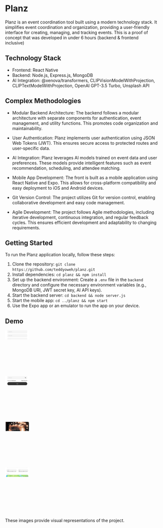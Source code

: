  
 
# Planz

Planz is an event coordination tool built using a modern technology stack. It simplifies event coordination and organization, providing a user-friendly interface for creating, managing, and tracking events. This is a proof of concept that was developed in under 6 hours (backend & frontend inclusive)

## Technology Stack

- Frontend: React Native
- Backend: Node.js, Express.js, MongoDB
- AI Integration:  @xenova/transformers, CLIPVisionModelWithProjection, CLIPTextModelWithProjection, OpenAI GPT-3.5 Turbo, Unsplash API

## Complex Methodologies

- Modular Backend Architecture: The backend follows a modular architecture with separate components for authentication, event management, and utility functions. This promotes code organization and maintainability.

- User Authentication: Planz implements user authentication using JSON Web Tokens (JWT). This ensures secure access to protected routes and user-specific data.

- AI Integration: Planz leverages AI models trained on event data and user preferences. These models provide intelligent features such as event recommendation, scheduling, and attendee matching.

- Mobile App Development: The front is built as a mobile application using React Native and Expo. This allows for cross-platform compatibility and easy deployment to iOS and Android devices.

- Git Version Control: The project utilizes Git for version control, enabling collaborative development and easy code management.

- Agile Development: The project follows Agile methodologies, including iterative development, continuous integration, and regular feedback cycles. This ensures efficient development and adaptability to changing requirements.

## Getting Started

To run the Planz application locally, follow these steps:

1. Clone the repository: `git clone https://github.com/teddyoweh/planz.git`
2. Install dependencies: `cd planz && npm install`
3. Set up the backend environment: Create a `.env` file in the `backend` directory and configure the necessary environment variables (e.g., MongoDB URI, JWT secret key, AI API keys).
4. Start the backend server: `cd backend && node server.js`
5. Start the mobile app: `cd ../planz && npm start`
6. Use the Expo app or an emulator to run the app on your device.

## Demo
<div style="width: 200px; height: 150px; overflow: hidden;">
  <img src="./images/3.png" alt="3.png" style="width: 40%; height: 20%; object-fit: cover;">
</div>

<div style="width: 200px; height: 150px; overflow: hidden;">
  <img src="./images/4.png" alt="4.png" style="width: 40%; height: 20%; object-fit: cover;">
</div>
<div style="width: 200px; height: 150px; overflow: hidden;">
  <img src="./images/1.png" alt="1.png" style="width: 40%; height: 20%; object-fit: cover;">
</div>

<div style="width: 200px; height: 150px; overflow: hidden;">
  <img src="./images/2.png" alt="2.png" style="width: 40%; height: 20%; object-fit: cover;">
</div>





These images provide visual representations of the project.
